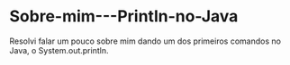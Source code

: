 # Sobre-mim---Println-no-Java
Resolvi falar um pouco sobre mim dando um dos primeiros comandos no Java, o System.out.println.
